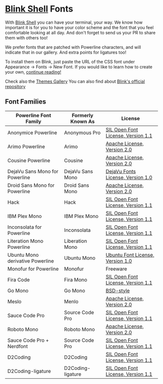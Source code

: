 # [Blink Shell](http://www.blink.sh) Fonts

With [Blink Shell](http://www.blink.sh) you can have your terminal, your way. We know how important it is for you to have your color scheme and the font that you feel comfortable looking at all day. And don't forget to send us your PR to share them with others too!

We prefer fonts that are patched with Powerline characters, and will indicate that in our gallery. And extra points for ligatures too!

To install them on Blink, just paste the URL of the CSS font under Appearance -> Fonts -> New Font. If you would like to learn how to create your own, [continue reading!](https://github.com/blinksh/blink/blob/raw/Resources/FontsAndThemes.md)

Check also the [Themes Gallery](https://github.com/blinksh/themes)
You can also find about [Blink's official repository](https://github.com/blinksh/blink)

## Font Families

 Powerline Font Family                 | Formerly Known As       | License
---------------------------------------|-------------------------|------------------------------------
 Anonymice Powerline                   | Anonymous Pro           | [SIL Open Font License, Version 1.1](http://scripts.sil.org/OFL_web)
 Arimo Powerline                       | Arimo                   | [Apache License, Version 2.0](http://www.apache.org/licenses/LICENSE-2.0)
 Cousine Powerline                     | Cousine                 | [Apache License, Version 2.0](http://www.apache.org/licenses/LICENSE-2.0)
 DejaVu Sans Mono for Powerline        | DejaVu Sans Mono        | [DejaVu Fonts License, Version 1.0](http://dejavu-fonts.org/wiki/License)
 Droid Sans Mono for Powerline         | Droid Sans Mono         | [Apache License, Version 2.0](http://www.apache.org/licenses/LICENSE-2.0)
 Hack                                  | Hack                    | [SIL Open Font License, Version 1.1](http://scripts.sil.org/OFL_web)
 IBM Plex Mono                         | IBM Plex Mono           | [SIL Open Font License, Version 1.1](http://scripts.sil.org/OFL_web)
 Inconsolata for Powerline             | Inconsolata             | [SIL Open Font License, Version 1.1](http://scripts.sil.org/OFL_web)
 Literation Mono Powerline             | Liberation Mono         | [SIL Open Font License, Version 1.1](http://scripts.sil.org/OFL_web)
 Ubuntu Mono derivative Powerline      | Ubuntu Mono             | [Ubuntu Font License, Version 1.0](http://font.ubuntu.com/ufl/ubuntu-font-licence-1.0.txt)
 Monofur for Powerline                 | Monofur                 | Freeware
 Fira Code   			       | Fira Mono		 | [SIL Open Font License, Version 1.1](http://scripts.sil.org/OFL_web)
 Go Mono                               | Go Mono                 | [BSD-style](https://golang.org/LICENSE?m=text)
 Meslo				       | Menlo			 | [Apache License, Version 2.0](http://www.apache.org/licenses/LICENSE-2.0)
 Sauce Code Pro			       | Source Code Pro	 | [SIL Open Font License, Version 1.1](http://scripts.sil.org/OFL_web)
 Roboto Mono			       | Roboto Mono 		 | [Apache License, Version 2.0](http://www.apache.org/licenses/LICENSE-2.0)
 Sauce Code Pro + Nerdfont | Source Code Pro | [SIL Open Font License, Version 1.1](http://scripts.sil.org/OFL_web)
 D2Coding                              | D2Coding                | [SIL Open Font License, Version 1.1](http://scripts.sil.org/OFL_web)
 D2Coding-ligature                     | D2Coding-ligature       | [SIL Open Font License, Version 1.1](http://scripts.sil.org/OFL_web)
